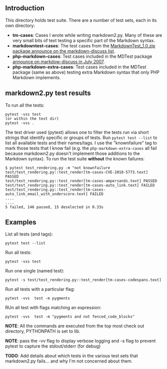 ## Introduction

This directory holds test suite. There are a number of test sets, each in its own directory:

- **tm-cases**: Cases I wrote while writing markdown2.py. Many of these are
  very small bits of text testing a specific part of the Markdown syntax.
- **markdowntest-cases**: The test cases from the
  [MarkdownTest_1.0.zip package announce on the markdown-discuss list](http://six.pairlist.net/pipermail/markdown-discuss/2004-December/000909.html).
- **php-markdown-cases**: Test cases included in the MDTest package
  [announce on markdow-discuss in July 2007](http://six.pairlist.net/pipermail/markdown-discuss/2007-July/000674.html).
- **php-markdown-extra-cases**: Test cases included in the MDTest package
  (same as above) testing extra Markdown syntax that only PHP Markdown implements.

## markdown2.py test results

To run all the tests:

    pytest -vss test
    (or within the test dir)
    pytest -vss .

The test driver used (pytest) allows one to filter the tests run via short
strings that identify specific or groups of tests. Run `pytest test --list` to
list all available tests and their names/tags. I use the "knownfailure" tag to
mark those tests that I know fail (e.g. the `php-markdown-extra-cases` all fail
because markdown2.py doesn't implement those additions to the Markdown syntax).
To run the test suite **without** the known failures:

    $ pytest test_rendering.py -m "not knownfailure
    test/test_rendering.py::test_render[tm-cases-CVE-2018-5773.text] PASSED
    test/test_rendering.py::test_render[tm-cases-ampersands.text] PASSED
    test/test_rendering.py::test_render[tm-cases-auto_link.text] FAILED
    test/test_rendering.py::test_render[tm-cases-auto_link_email_with_underscore.text] FAILED
    ....
    ....
    5 failed, 146 passed, 15 deselected in 0.33s


## Examples

List all tests (and tags):

    pytest test --list

Run all tests:

    pytest -vss test

Run one single (named test):

    pytest -s test/test_rendering.py::test_render[tm-cases-codespans.text]

Run all tests with a particular flag:

    pytest -vvs  test -m pygments

RUn all test with flags matching an expression:

    pytest -vvs  test -m "pygments and not fenced_code_blocks"


**NOTE**: All the commands are executed from the top most check out directory, PYTHONPATH is set to lib.

**NOTE**: pass the -vv flag to display verbose logging and -s flag to prevent pytest to capture the stdout/stderr (for debug)


**TODO**: Add details about which tests in the various test sets that markdown2.py
fails... and why I'm not concerned about them. 
 
